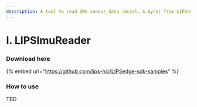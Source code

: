 ```yaml
---
description: A tool to read IMU sensor data (Accel. & Gyro) from LIPSedge camera.
---
```


# I. LIPSImuReader

### Download here

{% embed url="https://github.com/lips-hci/LIPSedge-sdk-samples" %}

### How to use

TBD
